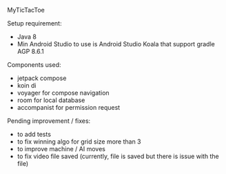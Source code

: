 MyTicTacToe

Setup requirement:
- Java 8
- Min Android Studio to use is Android Studio Koala that support gradle AGP 8.6.1


Components used:
- jetpack compose
- koin di
- voyager for compose navigation
- room for local database
- accompanist for permission request




Pending improvement / fixes:
- to add tests
- to fix winning algo for grid size more than 3
- to improve machine / AI moves
- to fix video file saved (currently, file is saved but there is issue with the file)